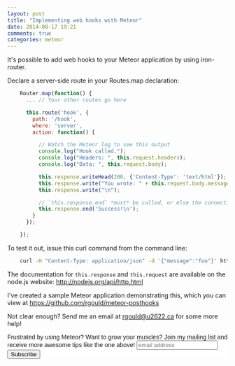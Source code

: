 ```yaml
---
layout: post
title: "Implementing web hooks with Meteor"
date: 2014-08-17 19:21
comments: true
categories: meteor
---
```


It's possible to add web hooks to your Meteor application by using iron-router.

Declare a server-side route in your Routes.map declaration:

``` javascript
    Router.map(function() {
      ... // Your other routes go here

      this.route('hook', {
        path: '/hook',
        where: 'server',
        action: function() {

          // Watch the Meteor log to see this output
          console.log("Hook called.");
          console.log("Headers: ", this.request.headers);
          console.log("Data: ", this.request.body);

          this.response.writeHead(200, {'Content-Type': 'text/html'});
          this.response.write("You wrote: " + this.request.body.message);
          this.response.write("\n");

          // `this.response.end` *must* be called, or else the connection is left open.
          this.response.end('Success!\n');
        }
      });

    });
```

To test it out, issue this curl command from the command line:

``` bash
    curl -H "Content-Type: application/json" -d '{"message":"foo"}' http://localhost:3000/hook
```

The documentation for `this.response` and `this.request` are available on the node.js website: http://nodejs.org/api/http.html

I've created a sample Meteor application demonstrating this, which you can view at https://github.com/rgould/meteor-posthooks

Not clear enough? Send me an email at rgould@u2622.ca for some more help!

<!-- Begin MailChimp Signup Form -->
<link href="//cdn-images.mailchimp.com/embedcode/slim-081711.css" rel="stylesheet" type="text/css">
<style type="text/css">
  #mc_embed_signup{background:#fff; clear:left; font:14px Helvetica,Arial,sans-serif; }
  /* Add your own MailChimp form style overrides in your site stylesheet or in this style block.
     We recommend moving this block and the preceding CSS link to the HEAD of your HTML file. */
</style>
<div id="mc_embed_signup">
<form action="//wordpress.us8.list-manage.com/subscribe/post?u=ff25df46443f09aa393c2ae1d&amp;id=46f2ebecac" method="post" id="mc-embedded-subscribe-form" name="mc-embedded-subscribe-form" class="validate" target="_blank" novalidate>
  <label for="mce-EMAIL">Frustrated by using Meteor? Want to grow your muscles? Join my mailing list and receive more awesome tips like the one above!</label>
  <input type="email" value="" name="EMAIL" class="email" id="mce-EMAIL" placeholder="email address" required>
    <!-- real people should not fill this in and expect good things - do not remove this or risk form bot signups-->
    <div style="position: absolute; left: -5000px;"><input type="text" name="b_ff25df46443f09aa393c2ae1d_46f2ebecac" tabindex="-1" value=""></div>
    <div class="clear"><input type="submit" value="Subscribe" name="subscribe" id="mc-embedded-subscribe" class="button"></div>
</form>
</div>

<!--End mc_embed_signup-->
